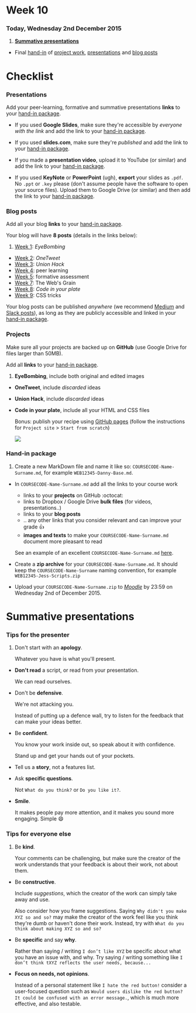 # Week 10

### Today, Wednesday 2nd December 2015

1. [**Summative presentations**](#summative-presentations)
* Final [hand-in](#hand-in-package) of [project work](#projects), [presentations](#presentations) and [blog posts](#blog-posts) 


# Checklist

### Presentations

Add your peer-learning, formative and summative presentations **links** to your [hand-in package](#hand-in-package).

* If you used **Google Slides**, make sure they're accessible by *everyone with the link* and add the link to your [hand-in package](#hand-in-package).

* If you used **slides.com**, make sure they're *published* and add the link to your [hand-in package](#hand-in-package).

* If you made a **presentation video**, upload it to YouTube (or similar) and add the link to your [hand-in package](#hand-in-package).

* If you used **KeyNote** or **PowerPoint** (ugh), **export** your slides as `.pdf`. No `.ppt` or `.key` please (don't assume people have the software to open your source files). Upload them to Google Drive (or similar) and then add the link to your [hand-in package](#hand-in-package).

### Blog posts 

Add all your blog **links** to your [hand-in package](#hand-in-package).

Your blog will have **8 posts** (details in the links below):

1. [Week 1](../01#blog): *EyeBombing*
* [Week 2](../02#blog): *OneTweet*
* [Week 3](../03#blog): *Union Hack* 
* [Week 4](../04#blog): peer learning
* [Week 5](../05#blog): formative assessment 
* [Week 7](../07#blog): The Web's Grain
* [Week 8](../08#blog): *Code in your plate* 
* [Week 9](../09#blog): CSS tricks

Your blog posts can be published *anywhere* (we recommend [Medium](https://medium.com) and [Slack posts](https://slack.zendesk.com/hc/en-us/articles/203950418-Composing-a-Post)), as long as they are publicly accessible and linked in your [hand-in package](#hand-in-package).

### Projects

Make sure all your projects are backed up on **GitHub** (use Google Drive for files larger than 50MB).

Add all **links** to your [hand-in package](#hand-in-package).

1. **EyeBombing**, include both original and edited images
* **OneTweet**, include *discarded* ideas
* **Union Hack**, include *discarded* ideas 
* **Code in your plate**, include all your HTML and CSS files 

	Bonus: publish your recipe using [GitHub pages](https://pages.github.com/) (follow the instructions for `Project site` > `Start from scratch`) 
	
	[![](https://pages.github.com/images/create-branch@2x.png)](https://pages.github.com/)

### Hand-in package

1. Create a new MarkDown file and name it like so: `COURSECODE-Name-Surname.md`, for example `WEB12345-Danny-Base.md`.  
	
	<!---->
* In `COURSECODE-Name-Surname.md` add all the links to your course work
	* links to your **projects** on GitHub :octocat:
	* links to Dropbox / Google Drive **bulk files** (for videos, presentations..)
	* links to your **blog posts**
	* .. any other links that you consider relevant and can improve your grade :+1:
	* **images and texts** to make your `COURSECODE-Name-Surname.md` document more pleasant to read
  
	See an example of an excellent `COURSECODE-Name-Surname.md` [here](https://github.com/TomSharmanWeb/HarrySeatonWebsite/blob/master/README.md).

	<!---->
* Create a **zip archive** for your `COURSECODE-Name-Surname.md`. It should keep the `COURSECODE-Name-Surname` naming convention, for example `WEB12345-Jess-Scripts.zip`	  

	<!---->
* Upload your `COURSECODE-Name-Surname.zip` to [*Moodle*](https://learn.rave.ac.uk/moodle/login/index.php) by 23:59 on Wednesday 2nd of December 2015.


# Summative presentations

### Tips for the presenter

1. Don't start with an **apology**.   
  
	Whatever you have is what you'll present. 
* **Don't read** a script, or read from your presentation.   
  
	We can read ourselves.
* Don't be **defensive**.   
  
	We're not attacking you. 
	
	Instead of putting up a defence wall, try to listen for the feedback that can make your ideas better. 
* Be **confident**.   
  
	You know your work inside out, so speak about it with confidence.   
	
	Stand up and get your hands out of your pockets.
* Tell us a **story**, not a features list.  
  
	<!---->
* Ask **specific questions**.   
  
	Not `What do you think?` or `Do you like it?`. 
* **Smile**.   
  
	It makes people pay more attention, and it makes you sound more engaging. Simple :smile:

### Tips for everyone else

1. Be **kind**.   
  
	Your comments can be challenging, but make sure the creator of the work understands that your feedback is about their work, not about them.
* Be **constructive**.   
  
	Include *suggestions*, which the creator of the work can simply take away and use.   
  
	Also consider how you frame suggestions. Saying `Why didn't you make XYZ so and so?` may make the creator of the work feel like you think they're dumb or haven't done their work. Instead, try with `What do you think about making XYZ so and so?`
* Be **specific** and say **why**.   
  
	Rather than saying / writing `I don’t like XYZ` be specific about what you have an issue with, and why. Try saying / writing something like `I don’t think tXYZ reflects the user needs, because...`     
* **Focus on needs, not opinions**.
	
	Instead of a personal statement like `I hate the red button!` consider a user-focused question such as `Would users dislike the red button? It could be confused with an error message.`, which is much more effective, and also testable.